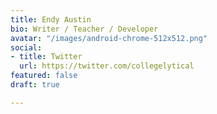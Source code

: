 ```yaml
---
title: Endy Austin
bio: Writer / Teacher / Developer
avatar: "/images/android-chrome-512x512.png"
social:
- title: Twitter
  url: https://twitter.com/collegelytical
featured: false
draft: true

---
```

